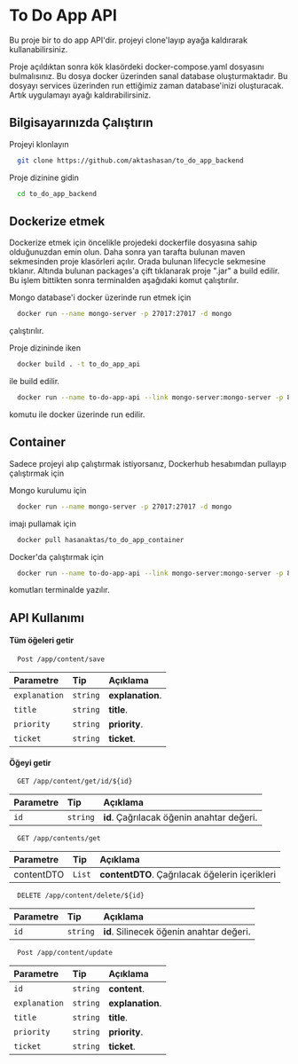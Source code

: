 
# To Do App API

Bu proje bir to do app API'dir. projeyi clone'layıp ayağa kaldırarak kullanabilirsiniz.

Proje açıldıktan sonra kök klasördeki docker-compose.yaml dosyasını bulmalısınız. Bu dosya docker üzerinden sanal database oluşturmaktadır. Bu dosyayı services üzerinden run ettiğimiz zaman database'inizi oluşturacak. Artık uygulamayı ayağı kaldırabilirsiniz.
## Bilgisayarınızda Çalıştırın

Projeyi klonlayın

```bash
  git clone https://github.com/aktashasan/to_do_app_backend
```

Proje dizinine gidin

```bash
  cd to_do_app_backend
```

  
## Dockerize etmek
Dockerize etmek için öncelikle projedeki dockerfile dosyasına sahip olduğunuzdan emin olun. Daha sonra yan tarafta bulunan maven sekmesinden proje klasörleri açılır. Orada bulunan lifecycle sekmesine tıklanır. Altında bulunan packages'a çift tıklanarak proje ".jar" a build edilir. Bu işlem bittikten sonra terminalden aşağıdaki komut çalıştırılır.

Mongo database'i docker üzerinde run etmek için

```bash
  docker run --name mongo-server -p 27017:27017 -d mongo
```
çalıştırılır.

Proje dizininde iken

```bash
  docker build . -t to_do_app_api
```
ile build edilir.

```bash
  docker run --name to-do-app-api --link mongo-server:mongo-server -p 8080:8080 to_do_app_api
```
komutu ile docker üzerinde run edilir. 
## Container

Sadece projeyi alıp çalıştırmak istiyorsanız, Dockerhub hesabımdan pullayıp çalıştırmak için

Mongo kurulumu için
```bash
  docker run --name mongo-server -p 27017:27017 -d mongo
```

imajı pullamak için

```bash
  docker pull hasanaktas/to_do_app_container
```
Docker'da çalıştırmak için

```bash
  docker run --name to-do-app-api --link mongo-server:mongo-server -p 8080:8080 hasanaktas/to_do_app_container
```
komutları terminalde yazılır.

## API Kullanımı

#### Tüm öğeleri getir

```http
  Post /app/content/save
```

| Parametre | Tip     | Açıklama                |
| :-------- | :------- | :------------------------- |
| `explanation` | `string` | **explanation**. |
| `title` | `string` | **title**. |
| `priority` | `string` | **priority**. |
| `ticket` | `string` | **ticket**. |

#### Öğeyi getir

```http
  GET /app/content/get/id/${id}
```

| Parametre | Tip     | Açıklama                       |
| :-------- | :------- | :-------------------------------- |
| `id`      | `string` | **id**. Çağrılacak öğenin anahtar değeri. |

```http
  GET /app/contents/get
```

| Parametre | Tip     | Açıklama                       |
| :-------- | :------- | :-------------------------------- |
| contentDTO      | `List` | **contentDTO**. Çağrılacak öğelerin içerikleri |

```http
  DELETE /app/content/delete/${id}
```

| Parametre | Tip     | Açıklama                       |
| :-------- | :------- | :-------------------------------- |
| `id`      | `string` | **id**. Silinecek öğenin anahtar değeri. |

```http
  Post /app/content/update
```

| Parametre | Tip     | Açıklama                |
| :-------- | :------- | :------------------------- |
| `id` | `string` | **content**. |
| `explanation` | `string` | **explanation**. |
| `title` | `string` | **title**. |
| `priority` | `string` | **priority**. |
| `ticket` | `string` | **ticket**. |
  
